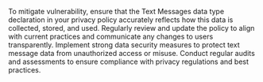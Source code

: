To mitigate vulnerability, ensure that the Text Messages data type declaration in your privacy policy accurately reflects how this data is collected, stored, and used. Regularly review and update the policy to align with current practices and communicate any changes to users transparently. Implement strong data security measures to protect text message data from unauthorized access or misuse. Conduct regular audits and assessments to ensure compliance with privacy regulations and best practices.